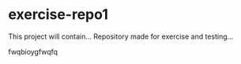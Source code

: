 # exercise-repo1
This project will contain...
Repository made for exercise and testing...

fwqbioygfwqfq


